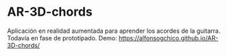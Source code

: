 # AR-3D-chords
Aplicación en realidad aumentada para aprender los acordes de la guitarra. Todavía en fase de prototipado.
Demo:
https://alfonsogchico.github.io/AR-3D-chords/
